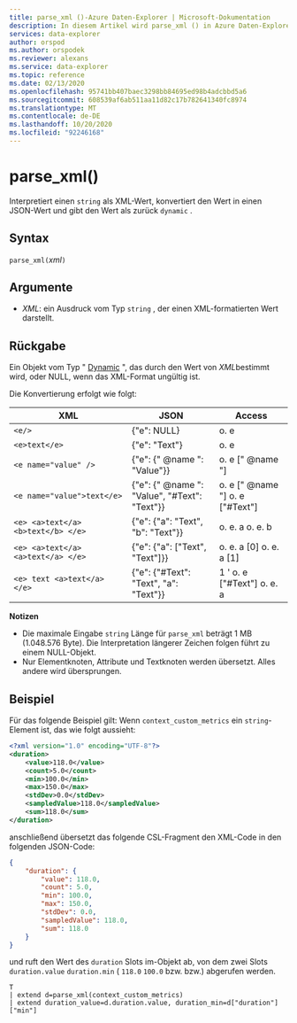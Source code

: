 ```yaml
---
title: parse_xml ()-Azure Daten-Explorer | Microsoft-Dokumentation
description: In diesem Artikel wird parse_xml () in Azure Daten-Explorer beschrieben.
services: data-explorer
author: orspod
ms.author: orspodek
ms.reviewer: alexans
ms.service: data-explorer
ms.topic: reference
ms.date: 02/13/2020
ms.openlocfilehash: 95741bb407baec3298bb84695ed98b4adcbbd5a6
ms.sourcegitcommit: 608539af6ab511aa11d82c17b782641340fc8974
ms.translationtype: MT
ms.contentlocale: de-DE
ms.lasthandoff: 10/20/2020
ms.locfileid: "92246168"
---
```

# <a name="parse_xml"></a>parse_xml()

Interpretiert einen `string` als XML-Wert, konvertiert den Wert in einen JSON-Wert und gibt den Wert als zurück `dynamic` .

## <a name="syntax"></a>Syntax

`parse_xml(`*xml*`)`

## <a name="arguments"></a>Argumente

* *XML*: ein Ausdruck vom Typ `string` , der einen XML-formatierten Wert darstellt.

## <a name="returns"></a>Rückgabe

Ein Objekt vom Typ " [Dynamic](./scalar-data-types/dynamic.md) ", das durch den Wert von *XML*bestimmt wird, oder NULL, wenn das XML-Format ungültig ist.

Die Konvertierung erfolgt wie folgt:

XML                                |JSON                                            |Access
-----------------------------------|------------------------------------------------|--------------         
`<e/>`                             | {"e": NULL}                                  | o. e
`<e>text</e>`                      | {"e": "Text"}                                | o. e
`<e name="value" />`               | {"e": {" @name ": "Value"}}                     | o. e [" @name "]
`<e name="value">text</e>`         | {"e": {" @name ": "Value", "#Text": "Text"}} | o. e [" @name "] o. e ["#Text"]
`<e> <a>text</a> <b>text</b> </e>` | {"e": {"a": "Text", "b": "Text"}}          | o. e. a o. e. b
`<e> <a>text</a> <a>text</a> </e>` | {"e": {"a": ["Text", "Text"]}}             | o. e. a [0] o. e. a [1]
`<e> text <a>text</a> </e>`        | {"e": {"#Text": "Text", "a": "Text"}}      | 1 ' o. e ["#Text"] o. e. a

**Notizen**

* Die maximale Eingabe `string` Länge für `parse_xml` beträgt 1 MB (1.048.576 Byte). Die Interpretation längerer Zeichen folgen führt zu einem NULL-Objekt.
* Nur Elementknoten, Attribute und Textknoten werden übersetzt. Alles andere wird übersprungen.
 
## <a name="example"></a>Beispiel

Für das folgende Beispiel gilt: Wenn `context_custom_metrics` ein `string`-Element ist, das wie folgt aussieht: 

```xml
<?xml version="1.0" encoding="UTF-8"?>
<duration>
    <value>118.0</value>
    <count>5.0</count>
    <min>100.0</min>
    <max>150.0</max>
    <stdDev>0.0</stdDev>
    <sampledValue>118.0</sampledValue>
    <sum>118.0</sum>
</duration>
```

anschließend übersetzt das folgende CSL-Fragment den XML-Code in den folgenden JSON-Code:

```json
{
    "duration": {
        "value": 118.0,
        "count": 5.0,
        "min": 100.0,
        "max": 150.0,
        "stdDev": 0.0,
        "sampledValue": 118.0,
        "sum": 118.0
    }
}
```

und ruft den Wert des `duration` Slots im-Objekt ab, von dem zwei Slots `duration.value` `duration.min` ( `118.0` `100.0` bzw. bzw.) abgerufen werden.

```kusto
T
| extend d=parse_xml(context_custom_metrics) 
| extend duration_value=d.duration.value, duration_min=d["duration"]["min"]
```
